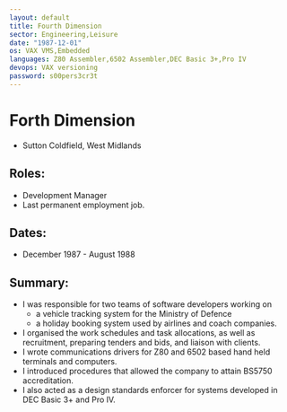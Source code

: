 ```yaml
---
layout: default
title: Fourth Dimension
sector: Engineering,Leisure
date: "1987-12-01"
os: VAX VMS,Embedded
languages: Z80 Assembler,6502 Assembler,DEC Basic 3+,Pro IV
devops: VAX versioning
password: s00pers3cr3t
---
```

# Forth Dimension
- Sutton Coldfield, West Midlands

## Roles:		
- Development Manager 
- Last permanent employment job.

## Dates: 		
- December 1987 - August 1988

## Summary:
-	I was responsible for two teams of software developers working on 
	- a vehicle tracking system for the Ministry of Defence 
	- a holiday booking system used by airlines and coach companies. 
-	I organised the work schedules and task allocations, as well as recruitment, preparing tenders and bids, and liaison with clients.
-	I wrote communications drivers for Z80 and 6502 based hand held terminals and computers. 
-	I introduced procedures that allowed the company to attain BS5750 accreditation. 
- I also acted as a design standards enforcer for systems developed in DEC Basic 3+ and Pro IV.
